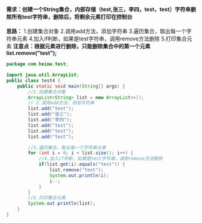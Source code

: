 #### 需求：创建一个String集合，内部存储（test,张三，李四，test，test）字符串删除所有test字符串，删除后，将剩余元素打印在控制台

**思路：**
    	1.创建集合对象
   	 2.调用add方法，添加字符串
  	  3.遍历集合，取出每一个字符串元素
  	  4.加入if判断，如果是test字符串，调用remove方法删除
  	  5.打印集合元素
**注意点：根据元素进行删除，只能删除集合中的第一个元素 list.remove("test");**

```java
package com.heima.test;

import java.util.ArrayList;
public class test4 {
    public static void main(String[] args) {
        //1.创建集合对象
        ArrayList<String> list = new ArrayList<>();
        // 2.调用add方法，添加字符串
        list.add("test");
        list.add("张三");
        list.add("李四");
        list.add("test");
        list.add("test");
        list.add("test");

        //3.遍历集合，取出每一个字符串元素
        for (int i = 0; i < list.size(); i++) {
            //4.加入if判断，如果是test字符串，调用remove方法删除
            if(list.get(i).equals("test")) {
                list.remove("test");
                System.out.println(i);
                i--;
            }
        }
        //5.打印集合元素
        System.out.println(list);
    }
}
```
